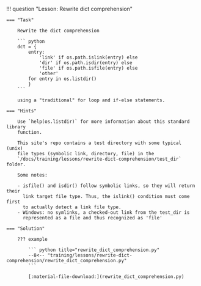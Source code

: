 !!! question "Lesson: Rewrite dict comprehension"

    === "Task" 
    
        Rewrite the dict comprehension

        ``` python
        dct = {
            entry:
                'link' if os.path.islink(entry) else
                'dir' if os.path.isdir(entry) else
                'file' if os.path.isfile(entry) else
                'other'
            for entry in os.listdir()
            }
        ```

        using a "traditional" for loop and if-else statements.

    === "Hints"

        Use `help(os.listdir)` for more information about this standard library
        function.

        This site's repo contains a test directory with some typical (unix)
        file types (symbolic link, directory, file) in the
        `/docs/training/lessons/rewrite-dict-comprehension/test_dir` folder.

        Some notes:

        - isfile() and isdir() follow symbolic links, so they will return their
          link target file type. Thus, the islink() condition must come first
          to actually detect a link file type.
        - Windows: no symlinks, a checked-out link from the test_dir is
          represented as a file and thus recognized as 'file'

    === "Solution"

        ??? example

            ``` python title="rewrite_dict_comprehension.py"
            --8<-- "training/lessons/rewrite-dict-comprehension/rewrite_dict_comprehension.py"
            ```

            [:material-file-download:](rewrite_dict_comprehension.py)
